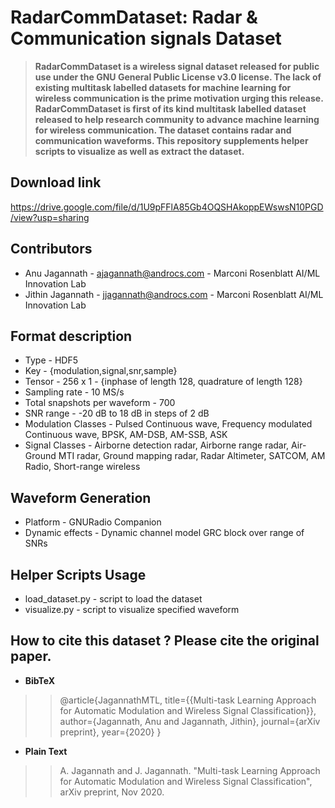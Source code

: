 # RadarCommDataset: Radar & Communication signals Dataset
> **RadarCommDataset is a wireless signal dataset released for public use under the GNU General Public License v3.0 license. The lack of existing multitask labelled datasets for machine learning for wireless communication is the prime motivation urging this release. RadarCommDataset is first of its kind multitask labelled dataset released to help research community to advance machine learning for wireless communication. The dataset contains radar and communication waveforms. This repository supplements helper scripts to visualize as well as extract the dataset.**
## Download link
https://drive.google.com/file/d/1U9pFFlA85Gb4OQSHAkoppEWswsN10PGD/view?usp=sharing
## Contributors
* Anu Jagannath    - ajagannath@androcs.com - Marconi Rosenblatt AI/ML Innovation Lab
* Jithin Jagannath - jjagannath@androcs.com - Marconi Rosenblatt AI/ML Innovation Lab

## Format description
* Type - HDF5
* Key  - {modulation,signal,snr,sample}
* Tensor - 256 x 1 - {inphase of length 128, quadrature of length 128}
* Sampling rate - 10 MS/s
* Total snapshots per waveform - 700
* SNR range - -20 dB to 18 dB in steps of 2 dB
* Modulation Classes - Pulsed Continuous wave, Frequency modulated Continuous wave, BPSK, AM-DSB, AM-SSB, ASK
* Signal Classes -  Airborne detection radar, Airborne range radar, Air-Ground MTI radar, Ground mapping radar, Radar Altimeter, SATCOM, AM Radio, Short-range wireless

## Waveform Generation
* Platform - GNURadio Companion
* Dynamic effects - Dynamic channel model GRC block over range of SNRs
## Helper Scripts Usage
* load_dataset.py - script to load the dataset
* visualize.py    - script to visualize specified waveform

## How to cite this dataset ? Please cite the original paper.
* **BibTeX** 
> >  @article{JagannathMTL,
  title={{Multi-task Learning Approach for Automatic Modulation and Wireless Signal Classification}},
  author={Jagannath, Anu and Jagannath, Jithin},
  journal={arXiv preprint},
  year={2020}
} </br >
* **Plain Text** 
> > A. Jagannath and J. Jagannath. "Multi-task Learning Approach for Automatic Modulation and Wireless Signal Classification", arXiv preprint, Nov 2020.</br >

